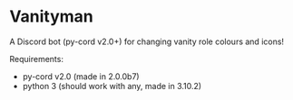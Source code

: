 # Vanityman

A Discord bot (py-cord v2.0+) for changing vanity role colours and icons!

Requirements:
* py-cord v2.0 (made in 2.0.0b7)
* python 3 (should work with any, made in 3.10.2)
